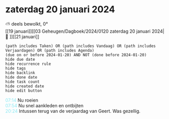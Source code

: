 # zaterdag 20 januari 2024

⛅ deels bewolkt, 0°<br>[[19 januari]][[03 Geheugen/Dagboek/2024/0120 zaterdag 20 januari 2024|📓 ]][[21 januari]]
```tasks
(path includes Taken) OR (path includes Vandaag) OR (path includes Verjaardagen) OR (path includes Agenda)
(due on or before 2024-01-20) AND NOT (done before 2024-01-20)
hide due date
hide recurrence rule
hide tags
hide backlink
hide done date
hide task count
hide created date
hide edit button
```
<p style="padding-left: 2.7em; text-indent: -2.7em; margin: 0;"><font color=#8be9f3>07:14  </font>  Nu roeien  </p>   
<p style="padding-left: 2.7em; text-indent: -2.7em; margin: 0;"><font color=#8be9f3>07:54  </font>  Nu snel aankleden en ontbijten  </p>   
<p style="padding-left: 2.7em; text-indent: -2.7em; margin: 0;"><font color=#8be9f3>20:24  </font>  Intussen terug van de verjaardag van Geert. Was gezellig. </p>   